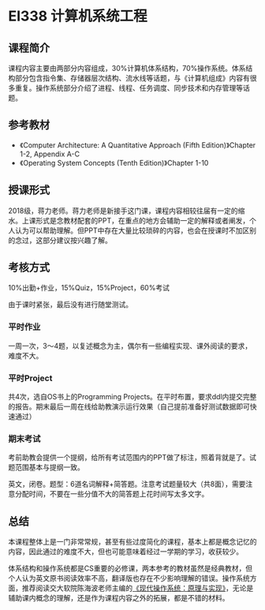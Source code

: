 
# EI338 计算机系统工程

## 课程简介

课程内容主要由两部分内容组成，30%计算机体系结构，70%操作系统。体系结构部分包含指令集、存储器层次结构、流水线等话题，与《计算机组成》内容有很多重复。操作系统部分介绍了进程、线程、任务调度、同步技术和内存管理等话题。

## 参考教材

- 《Computer Architecture: A Quantitative Approach (Fifth Edition)》Chapter 1-2, Appendix A-C
- 《Operating System Concepts (Tenth Edition)》Chapter 1-10

## 授课形式

2018级，蒋力老师。蒋力老师是新接手这门课，课程内容相较往届有一定的缩水。上课形式是念教材配套的PPT，在重点的地方会辅助一定的解释或者阐发，个人认为可以帮助理解。但PPT中存在大量比较琐碎的内容，也会在授课时不加区别的念过，这部分建议按兴趣了解。

## 考核方式

10%出勤+作业，15%Quiz，15%Project，60%考试

由于课时紧张，最后没有进行随堂测试。

### 平时作业

一周一次，3～4题，以复述概念为主，偶尔有一些编程实现、课外阅读的要求，难度不大。

### 平时Project

共4次，选自OS书上的Programming Projects。在平时布置，要求ddl内提交完整的报告。期末最后一周在线给助教演示运行效果（自己提前准备好测试数据即可快速通过）

### 期末考试


考前助教会提供一个提纲，给所有考试范围内的PPT做了标注，照着背就是了。试题范围基本与提纲一致。

英文，闭卷。题型：6道名词解释+简答题。注意考试题量较大（共8面），需要注意分配时间，不要在一些分值不大的简答题上花时间写太多文字。

## 总结

本课程整体上是一门非常常规，甚至有些过度简化的课程，基本上都是概念记忆的内容，因此通过的难度不大，但也可能意味着经过一学期的学习，收获较少。

体系结构和操作系统都是CS重要的必修课，两本参考的教材虽然是经典教材，但个人认为英文原书阅读效率不高，翻译版也存在不少影响理解的错误。操作系统方面，推荐阅读交大软院陈海波老师主编的[《现代操作系统：原理与实现》](https://ipads.se.sjtu.edu.cn/mospi/)，无论是辅助课内概念的理解，还是作为课程内容之外的拓展，都是不错的材料。